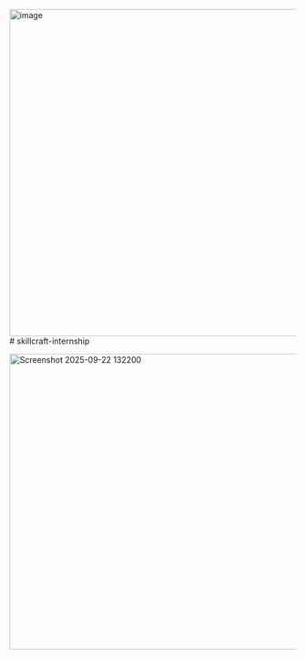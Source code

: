 <img width="1056" height="574" alt="image" src="https://github.com/user-attachments/assets/5454ef52-494c-4dfc-8369-1496419ed72b" /># skillcraft-internship


<img width="1024" height="519" alt="Screenshot 2025-09-22 132200" src="https://github.com/user-attachments/assets/2d14d9e3-e8fa-4ec2-9c7b-0e7535f177ee" />

